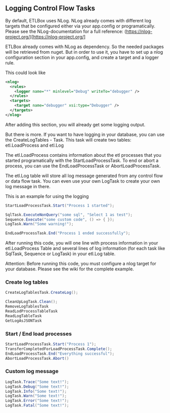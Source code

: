 ## Logging Control Flow Tasks


By default, ETLBox uses NLog. NLog already comes with different log targets that be configured either via your app.config or programatically. Please see the NLog-documentation for a full reference: (https://nlog-project.org/)[https://nlog-project.org/]

ETLBox already comes with NLog as dependency. So the needed packages will be retrieved from nuget. But in order to use it, you have to set up a nlog configuration section in your app.config, and create a target and a logger rule.

This could look like
```xml
<nlog>
  <rules>
    <logger name="*" minlevel="Debug" writeTo="debugger" />
  </rules>
  <targets>
    <target name="debugger" xsi:type="Debugger" />     
  </targets>
</nlog>
```

After adding this section, you will already get some logging output. 

But there is more. If you want to have logging in your database, you can use the CreateLogTables - Task. This task will create two tables: etl.LoadProcess and etl.Log

The etl.LoadProcess contains information about the etl processes that you started programatically with the StartLoadProcessTask. To end or abort a process, you can use the EndLoadProcessTask or AbortLoadProcessTask.

The etl.Log table will store all log message generated from any control flow or data flow task. You can even use your own LogTask to create your own log message in there.

This is an example for using the logging
```C#
StartLoadProcessTask.Start("Process 1 started");

SqlTask.ExecuteNonQuery("some sql", "Select 1 as test");
Sequence.Execute("some custom code", () => { });
LogTask.Warn("Some warning!");

EndLoadProcessTask.End("Process 1 ended successfully");
```

After running this code, you will one line with process information in your etl.LoadProcess Table and several lines of log information (for each task like SqlTask, Sequence or LogTask) in your etl.Log table.

Attention: Before running this code, you must configure a nlog target for your database. Please see the wiki for the complete example. 


### Create log tables 

```C#
CreateLogTablesTask.CreateLog();

CleanUpLogTask.Clean();
RemoveLogTablesTask
ReadLodProcessTableTask
ReadLogTableTask
GetLogAsJSONTask
```

### Start / End load processes

```C#
StartLoadProcessTask.Start("Process 1");
TransferCompletedForLoadProcessTask.Complete();
EndLoadProcessTask.End("Everything successful");
AbortLoadProcessTask.Abort()
```

### Custom log message

```C#
LogTask.Trace("Some text!");
LogTask.Debug("Some text!");
LogTask.Info("Some text!");
LogTask.Warn("Some text!");
LogTask.Error("Some text!");
LogTask.Fatal("Some text!");
```
